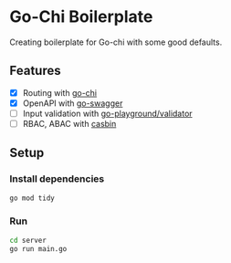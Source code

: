 # Go-Chi Boilerplate

Creating boilerplate for Go-chi with some good defaults.

## Features

- [x] Routing with [go-chi](https://go-chi.io/)
- [x] OpenAPI with [go-swagger](https://github.com/swaggo/swag)
- [ ] Input validation with [go-playground/validator](https://github.com/go-playground/validator)
- [ ] RBAC, ABAC with [casbin](https://pkg.go.dev/github.com/casbin/casbin/v2)

## Setup

### Install dependencies

```bash
go mod tidy
```

### Run

```bash
cd server
go run main.go
```

